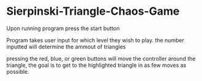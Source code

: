# Sierpinski-Triangle-Chaos-Game

Upon running program press the start button

Program takes user input for which level they wish to play. the number inputted will determine the ammout of triangles

pressing the red, blue, or green buttons will move the controller around the triangle, the goal is to get to the highlighted triangle in as few moves as possible.
